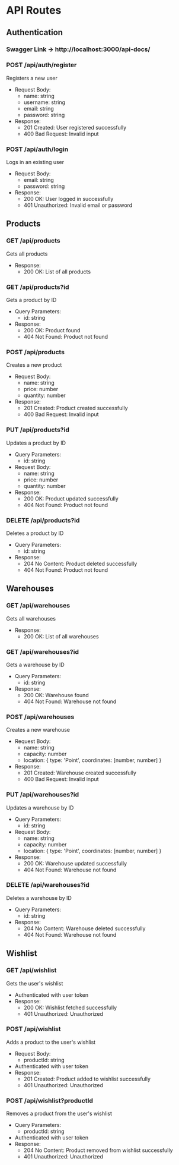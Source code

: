 # API Routes

## Authentication

### Swagger Link -> http://localhost:3000/api-docs/

### POST /api/auth/register

Registers a new user

* Request Body:
	+ name: string
	+ username: string
	+ email: string
	+ password: string
* Response:
	+ 201 Created: User registered successfully
	+ 400 Bad Request: Invalid input

### POST /api/auth/login

Logs in an existing user

* Request Body:
	+ email: string
	+ password: string
* Response:
	+ 200 OK: User logged in successfully
	+ 401 Unauthorized: Invalid email or password

## Products

### GET /api/products

Gets all products

* Response:
	+ 200 OK: List of all products

### GET /api/products?id

Gets a product by ID

* Query Parameters:
	+ id: string
* Response:
	+ 200 OK: Product found
	+ 404 Not Found: Product not found

### POST /api/products

Creates a new product

* Request Body:
	+ name: string
	+ price: number
	+ quantity: number
* Response:
	+ 201 Created: Product created successfully
	+ 400 Bad Request: Invalid input

### PUT /api/products?id

Updates a product by ID

* Query Parameters:
	+ id: string
* Request Body:
	+ name: string
	+ price: number
	+ quantity: number
* Response:
	+ 200 OK: Product updated successfully
	+ 404 Not Found: Product not found

### DELETE /api/products?id

Deletes a product by ID

* Query Parameters:
	+ id: string
* Response:
	+ 204 No Content: Product deleted successfully
	+ 404 Not Found: Product not found

## Warehouses

### GET /api/warehouses

Gets all warehouses

* Response:
	+ 200 OK: List of all warehouses

### GET /api/warehouses?id

Gets a warehouse by ID

* Query Parameters:
	+ id: string
* Response:
	+ 200 OK: Warehouse found
	+ 404 Not Found: Warehouse not found

### POST /api/warehouses

Creates a new warehouse

* Request Body:
	+ name: string
	+ capacity: number
	+ location: {
			type: 'Point',
			coordinates: [number, number]
		}
* Response:
	+ 201 Created: Warehouse created successfully
	+ 400 Bad Request: Invalid input

### PUT /api/warehouses?id

Updates a warehouse by ID

* Query Parameters:
	+ id: string
* Request Body:
	+ name: string
	+ capacity: number
	+ location: {
			type: 'Point',
			coordinates: [number, number]
		}
* Response:
	+ 200 OK: Warehouse updated successfully
	+ 404 Not Found: Warehouse not found

### DELETE /api/warehouses?id

Deletes a warehouse by ID

* Query Parameters:
	+ id: string
* Response:
	+ 204 No Content: Warehouse deleted successfully
	+ 404 Not Found: Warehouse not found



## Wishlist

### GET /api/wishlist

Gets the user's wishlist

* Authenticated with user token
* Response:
	+ 200 OK: Wishlist fetched successfully
	+ 401 Unauthorized: Unauthorized

### POST /api/wishlist

Adds a product to the user's wishlist

* Request Body:
	+ productId: string
* Authenticated with user token
* Response:
	+ 201 Created: Product added to wishlist successfully
	+ 401 Unauthorized: Unauthorized

### POST /api/wishlist?productId

Removes a product from the user's wishlist

* Query Parameters:
	+ productId: string
* Authenticated with user token
* Response:
	+ 204 No Content: Product removed from wishlist successfully
	+ 401 Unauthorized: Unauthorized
